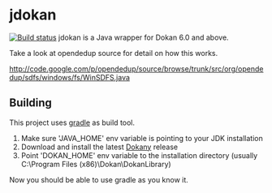 jdokan
======
[![Build status](https://ci.appveyor.com/api/projects/status/bbc77ypvx96ijqif?svg=true)](https://ci.appveyor.com/project/sherter/jdokan-nu5cd)
jdokan is a Java wrapper for Dokan 6.0 and above.

Take a look at opendedup source for detail on how this works.

http://code.google.com/p/opendedup/source/browse/trunk/src/org/opendedup/sdfs/windows/fs/WinSDFS.java

## Building
This project uses [gradle](http://gradle.org/) as build tool.

1. Make sure 'JAVA_HOME' env variable is pointing to your JDK installation
2. Download and install the latest [Dokany](https://github.com/Maxhy/dokany/releases) release
3. Point 'DOKAN_HOME' env variable to the installation directory (usually C:\Program Files (x86)\Dokan\DokanLibrary)

Now you should be able to use gradle as you know it.

